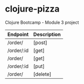 # clojure-pizza
Clojure Bootcamp - Module 3 project

| Endpoint    | Description |
| ----------- | ----------- |
| /order/     | [post]      |
| /order/:id  | [get]       |
| /order/     | [get]       |
| /order/:id  | [put]       |
| /order/     | [delete]    |

